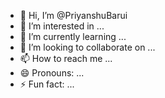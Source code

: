 - 👋 Hi, I’m @PriyanshuBarui
- 👀 I’m interested in ...
- 🌱 I’m currently learning ...
- 💞️ I’m looking to collaborate on ...
- 📫 How to reach me ...
- 😄 Pronouns: ...
- ⚡ Fun fact: ...

<!---
PriyanshuBarui/PriyanshuBarui is a ✨ special ✨ repository because its `README.md` (this file) appears on your GitHub profile.
You can click the Preview link to take a look at your changes.
--->
